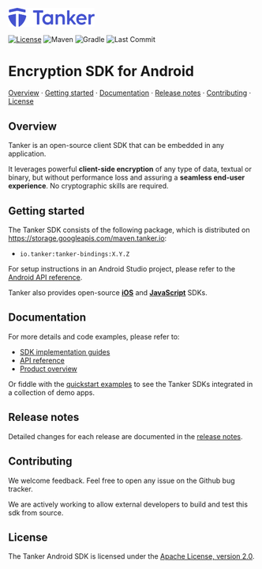 [gradle-badge]: https://img.shields.io/static/v1.svg?label=Gradle&message=compatible&color=brightgreen
[last-commit-badge]: https://img.shields.io/github/last-commit/TankerHQ/sdk-android.svg?label=Last%20commit&logo=github
[license-badge]: https://img.shields.io/badge/License-Apache%202.0-blue.svg
[license-link]: https://opensource.org/licenses/Apache-2.0
[maven-badge]: https://img.shields.io/static/v1.svg?label=Maven&message=compatible&color=brightgreen

<a href="#readme"><img src="https://raw.githubusercontent.com/TankerHQ/spec/master/img/tanker-logotype-blue-nomargin-350.png" alt="Tanker logo" width="175" /></a>

[![License][license-badge]][license-link]
![Maven][maven-badge]
![Gradle][gradle-badge]
![Last Commit][last-commit-badge]

# Encryption SDK for Android

[Overview](#overview) · [Getting started](#getting-started) · [Documentation](#documentation) · [Release notes](#release-notes) · [Contributing](#contributing) · [License](#license)

## Overview

Tanker is an open-source client SDK that can be embedded in any application.

It leverages powerful **client-side encryption** of any type of data, textual or binary, but without performance loss and assuring a **seamless end-user experience**. No cryptographic skills are required.

## Getting started

The Tanker SDK consists of the following package, which is distributed on https://storage.googleapis.com/maven.tanker.io:

- `io.tanker:tanker-bindings:X.Y.Z`

For setup instructions in an Android Studio project, please refer to the [Android API reference](https://docs.tanker.io/latest/api/core/android/).

Tanker also provides open-source **[iOS](https://github.com/TankerHQ/sdk-ios)** and **[JavaScript](https://github.com/TankerHQ/sdk-js)** SDKs.

## Documentation

For more details and code examples, please refer to:

* [SDK implementation guides](https://docs.tanker.io/latest/#how_to_guides)
* [API reference](https://docs.tanker.io/latest/api/core/android/)
* [Product overview](https://tanker.io/)

Or fiddle with the [quickstart examples](https://github.com/TankerHQ/quickstart-examples) to see the Tanker SDKs integrated in a collection of demo apps.

## Release notes

Detailed changes for each release are documented in the [release notes](https://github.com/TankerHQ/sdk-android/releases).

## Contributing

We welcome feedback. Feel free to open any issue on the Github bug tracker.

We are actively working to allow external developers to build and test this sdk from source.

## License

The Tanker Android SDK is licensed under the [Apache License, version 2.0](http://www.apache.org/licenses/LICENSE-2.0).
